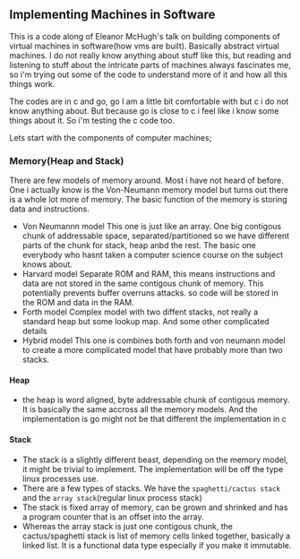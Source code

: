 ## Implementing Machines in Software
This is a code along of Eleanor McHugh's talk on building components of virtual
machines in software(how vms are built). Basically abstract virtual machines. I do not really know anything about stuff like this, but reading and listening to stuff about the intricate
parts of machines always fascinates me, so i'm trying out some of the code to
understand more of it and how all this things work.

The codes are in c and go, go I am a little bit comfortable with but c i do not
know anything about. But because go is close to c i feel like i know some things
about it. So i'm testing the c code too.

Lets start with the components of computer machines;

### Memory(Heap and Stack)
There are few models of memory around. Most i have not heard of before. One
i actually know is the Von-Neumann memory model but turns out there is a whole
lot more of memory. The basic function of the memory is storing data and
instructions.
- Von Neumannn model
This one is just like an array. One big contigous chunk of addressable space,
separated/partitioned so we have different parts of the chunk for stack, heap
anbd the rest. The basic one everybody who hasnt taken a computer science course
on the subject knows about. 
- Harvard model
Separate ROM and RAM, this means instructions and data are not stored in the
same contigous chunk of memory. This potentially prevents buffer overruns
attacks. so code will be stored in the ROM and data in the RAM.
- Forth model
Complex model with two diffent stacks, not really a standard heap but some
lookup map. And some other complicated details
- Hybrid model
This one is combines both forth and von neumann model to create a more
complicated model that have probably more than two stacks.
#### Heap
- the heap is word aligned, byte addressable chunk of contigous memory. It is
  basically the same accross all the memory models. And the implementation is go
might not be that different the implementation in c
#### Stack
- The stack is a slightly different beast, depending on the memory model, it
  might be trivial to implement. The implementation will be off the type linux
processes use.
- There are a few types of stacks. We have the `spaghetti/cactus stack` and the
  `array stack`(regular linux process stack)
- The stack is fixed array of memory, can be grown and shrinked and has
  a program counter that is an offset into the array.
- Whereas the array stack is just one contigous chunk, the cactus/spaghetti
  stack is list of memory cells linked together, basically a linked list. It is
a functional data type especially if you make it immutable.
